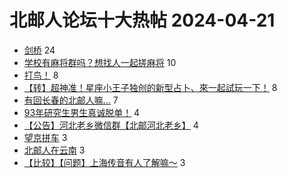 # 北邮人论坛十大热帖 2024-04-21

- [剑桥](https://bbs.byr.cn/article/Picture/3360910) 24
- [学校有麻将群吗？想找人一起搓麻将](https://bbs.byr.cn/article/Talking/6415622) 10
- [打鸟！](https://bbs.byr.cn/article/Photo/277924) 8
- [【转】超神准！星座小王子独创的新型占卜、來一起試玩一下！](https://bbs.byr.cn/article/Constellations/326533) 8
- [有回长春的北邮人嘛…](https://bbs.byr.cn/article/NorthEast/945586) 7
- [93年研究生男生真诚脱单！](https://bbs.byr.cn/article/Friends/2052599) 4
- [【公告】河北老乡微信群【北邮河北老乡】](https://bbs.byr.cn/article/Hebei/246811) 4
- [望京拼车](https://bbs.byr.cn/article/pinche/630) 3
- [北邮人在云南](https://bbs.byr.cn/article/WorkLife/1213844) 3
- [【比较】【问题】上海传音有人了解嘛～](https://bbs.byr.cn/article/Job/2210720) 3


